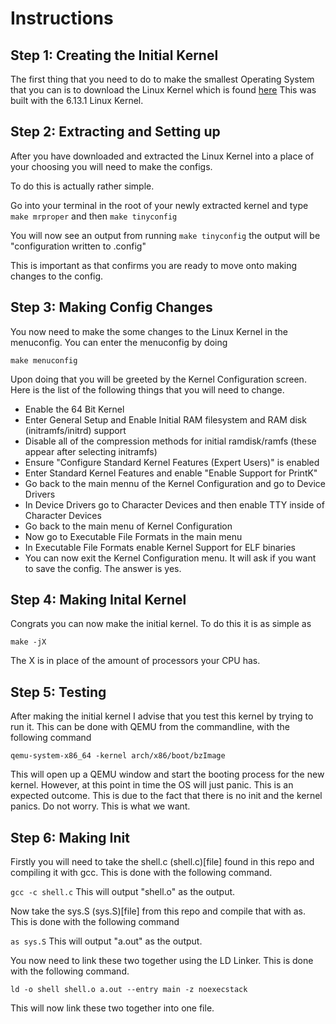 # Instructions

## Step 1: Creating the Initial Kernel
The first thing that you need to do to make the smallest Operating System that you can is to download the Linux Kernel which is found [here](https://www.kernel.org/)
This was built with the 6.13.1 Linux Kernel.

## Step 2: Extracting and Setting up
After you have downloaded and extracted the Linux Kernel into a place of your choosing you will need to make the configs.

To do this is actually rather simple.

Go into your terminal in the root of your newly extracted kernel and type ```make mrproper``` and then ```make tinyconfig```

You will now see an output from running ```make tinyconfig``` the output will be "configuration written to .config"

This is important as that confirms you are ready to move onto making changes to the config.

## Step 3: Making Config Changes

You now need to make the some changes to the Linux Kernel in the menuconfig. You can enter the menuconfig by doing

```make menuconfig```

Upon doing that you will be greeted by the Kernel Configuration screen. Here is the list of the following things that you will need to change.

- Enable the 64 Bit Kernel
- Enter General Setup and Enable Initial RAM filesystem and RAM disk (initramfs/initrd) support
- Disable all of the compression methods for initial ramdisk/ramfs (these appear after selecting initramfs)
- Ensure "Configure Standard Kernel Features (Expert Users)" is enabled
- Enter Standard Kernel Features and enable "Enable Support for PrintK"
- Go back to the main mennu of the Kernel Configuration and go to Device Drivers
- In Device Drivers go to Character Devices and then enable TTY inside of Character Devices
- Go back to the main menu of Kernel Configuration
- Now go to Executable File Formats in the main menu
- In Executable File Formats enable Kernel Support for ELF binaries
- You can now exit the Kernel Configuration menu. It will ask if you want to save the config. The answer is yes.

## Step 4: Making Inital Kernel

Congrats you can now make the initial kernel. To do this it is as simple as

``` make -jX ```

The X is in place of the amount of processors your CPU has.


## Step 5: Testing

After making the initial kernel I advise that you test this kernel by trying to run it. This can be done with QEMU from the commandline,
with the following command

``` qemu-system-x86_64 -kernel arch/x86/boot/bzImage ```

This will open up a QEMU window and start the booting process for the new kernel. However, at this point in time the OS will just panic.
This is an expected outcome. This is due to the fact that there is no init and the kernel panics. Do not worry. This is what we want.

## Step 6: Making Init

Firstly you will need to take the shell.c (shell.c)[file] found in this repo and compiling it with gcc. This is done with the following command.

```gcc -c shell.c```
This will output "shell.o" as the output.

Now take the sys.S (sys.S)[file] from this repo and compile that with as. This is done with the following command

```as sys.S```
This will output "a.out" as the output.


You now need to link these two together using the LD Linker. This is done with the following command.

```ld -o shell shell.o a.out --entry main -z noexecstack```

This will now link these two together into one file.
